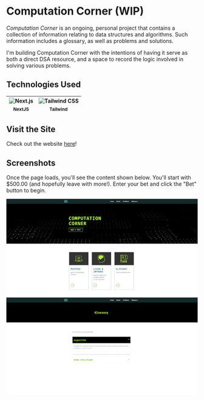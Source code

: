 # Computation Corner (WIP)

<em>Computation Corner</em> is an ongoing, personal project that contains a collection of information relating to data structures and algorithms. Such information includes a glossary, as well as problems and solutions.

I'm building Computation Corner with the intentions of having it serve as both a direct DSA resource, and a space to record the logic involved in solving various problems.

## Technologies Used


| <img  src="https://github.com/marwin1991/profile-technology-icons/assets/136815194/5f8c622c-c217-4649-b0a9-7e0ee24bd704" width="40" alt="Next.js" title="Next.js" /><br/><sub>**NextJS**</sub> | <img  src="https://user-images.githubusercontent.com/25181517/202896760-337261ed-ee92-4979-84c4-d4b829c7355d.png" width="40" alt="Tailwind CSS" title="Tailwind CSS"/><br/><sub>**Tailwind**</sub> |
|:-:|:-:|

## Visit the Site

Check out the website [here](https://computation-corner.vercel.app/)!

## Screenshots

Once the page loads, you'll see the content shown below. You'll start with $500.00 (and hopefully leave with more!). Enter your bet and click the "Bet" button to begin.
<br/>

<img src="./public/images/screenshots/home-page.png" width="800">
<br />
<img src="./public/images/screenshots/glossary-page.png" width="800">
